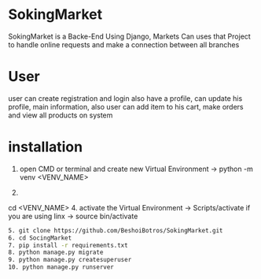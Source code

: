 # SokingMarket
SokingMarket is a Backe-End Using Django, Markets Can uses that Project to handle online requests and make a connection between all branches


# User
user can create registration and login also have a profile, can update his profile, main information,
also user can add item to his cart, make orders and view all products on system


# installation
1. open CMD or terminal and create new Virtual Environment &#8594; python -m venv <VENV_NAME>
2. ```bash 
cd <VENV_NAME>
4. activate the Virtual Environment &#8594; Scripts/activate if you are using linx &#8594; source bin/activate
```bash
5. git clone https://github.com/BeshoiBotros/SokingMarket.git
6. cd SocingMarket
7. pip install -r requirements.txt
8. python manage.py migrate
9. python manage.py createsuperuser
10. python manage.py runserver
